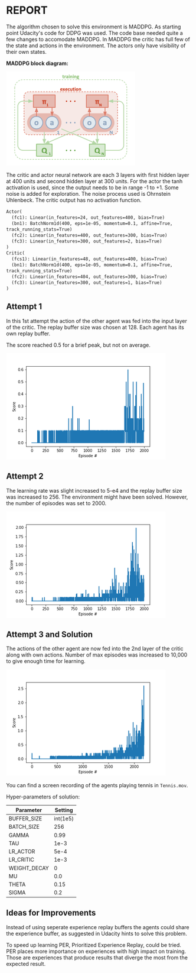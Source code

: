 # REPORT

The algorithm chosen to solve this environment is MADDPG. As starting point Udacity's code for DDPG was used. The code base needed quite a few changes to accomodate MADDPG. In MADDPG the critic has full few of the state and actions in the environment. The actors only have visibility of their own states.

**MADDPG block diagram:**

![MADDPG block diagram](maddpg_block.png)

The critic and actor neural network are each 3 layers with first hidden layer at 400 units and second hidden layer at 300 units. For the actor the tanh activation is used, since the output needs to be in range -1 to +1. Some noise is added for exploration. The noise process used is Ohrnstein Uhlenbeck. The critic output has no activation function.

```
Actor(
  (fc1): Linear(in_features=24, out_features=400, bias=True)
  (bn1): BatchNorm1d(400, eps=1e-05, momentum=0.1, affine=True, track_running_stats=True)
  (fc2): Linear(in_features=400, out_features=300, bias=True)
  (fc3): Linear(in_features=300, out_features=2, bias=True)
)
Critic(
  (fcs1): Linear(in_features=48, out_features=400, bias=True)
  (bn1): BatchNorm1d(400, eps=1e-05, momentum=0.1, affine=True, track_running_stats=True)
  (fc2): Linear(in_features=404, out_features=300, bias=True)
  (fc3): Linear(in_features=300, out_features=1, bias=True)
)
```

## Attempt 1

In this 1st attempt the action of the other agent was fed into the input layer of the critic. The replay buffer size was chosen at 128. Each agent has its own replay buffer.

The score reached 0.5 for a brief peak, but not on average.

![1st score](scores_0.png)


## Attempt 2

The learning rate was slight increased to 5-e4 and the replay buffer size was increased to 256. The environment might have been solved. However, the number of episodes was set to 2000.

![2nd score](scores_1.png)



## Attempt 3 and Solution

The actions of the other agent are now fed into the 2nd layer of the critic along with own actions. Number of max episodes was increased to 10,000 to give enough time for learning.

![3rd score](scores_2.png)

You can find a screen recording of the agents playing tennis in `Tennis.mov`.

Hyper-parameters of solution:

| Parameter | Setting |
| --- | --- |
|BUFFER_SIZE | int(1e5)|
|BATCH_SIZE | 256|
|GAMMA | 0.99 |
|TAU | 1e-3 |
|LR_ACTOR | 5e-4 |
|LR_CRITIC | 1e-3  |
|WEIGHT_DECAY | 0 |
|MU | 0.0 | 
|THETA | 0.15 |
|SIGMA | 0.2 |


## Ideas for Improvements

Instead of using seperate experience replay buffers the agents could share the experience buffer, as suggested in Udacity hints to solve this problem.

To speed up learning PER, Prioritized Experience Replay, could be tried. PER places more importance on experiences with high impact on training. Those are experiences that produce results that diverge the most from the expected result.